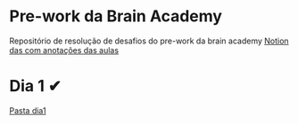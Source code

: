 # Pre-work da Brain Academy
Repositório de resolução de desafios do pre-work da brain academy
[Notion das com anotações das aulas](https://dticed.notion.site/dticed/9384401fdba941d9a579b58d0120ab45?v=e0a7e2946d29497aa87e49ec849ae78f) 
# Dia 1 ✔
[Pasta dia1](https://github.com/dticed/bacademy-pre-work/tree/main/dia1)
